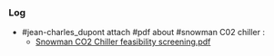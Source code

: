 
### Log
- #jean-charles_dupont attach #pdf about #snowman C02 chiller :
	- [Snowman CO2 Chiller feasibility screening.pdf](file:///C%3A%5CUsers%5CBOUCULAT%5COneDrive%20-%20SKF%5CDocuments%5C2022%5CRecu%5CJean-Charles%20Dupont%5CSnowman%20CO2%20Chiller%20feasibility%20screening.pdf)
